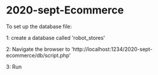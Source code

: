 # 2020-sept-Ecommerce

To set up the database file:

1: create a database called 'robot_stores'

2: Navigate the browser to 'http://localhost:1234/2020-sept-ecommerce/db/script.php'

3: Run